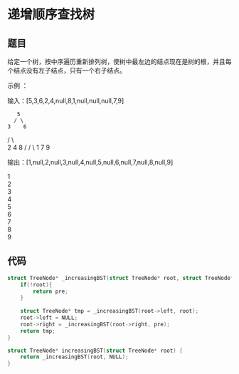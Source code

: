 # 递增顺序查找树

## 题目

给定一个树，按中序遍历重新排列树，使树中最左边的结点现在是树的根，并且每个结点没有左子结点，只有一个右子结点。

 

示例 ：

输入：[5,3,6,2,4,null,8,1,null,null,null,7,9]

       5
      / \
    3    6
   / \    \
  2   4    8
 /        / \ 
1        7   9

输出：[1,null,2,null,3,null,4,null,5,null,6,null,7,null,8,null,9]

 1
  \
   2
    \
     3
      \
       4
        \
         5
          \
           6
            \
             7
              \
               8
                \
                 9  

## 代码

```c
struct TreeNode* _increasingBST(struct TreeNode* root, struct TreeNode* pre){
    if(!root){
        return pre;
    }
    
    struct TreeNode* tmp = _increasingBST(root->left, root);
    root->left = NULL;
    root->right = _increasingBST(root->right, pre);
    return tmp;
}

struct TreeNode* increasingBST(struct TreeNode* root) {
    return _increasingBST(root, NULL);
}
```

